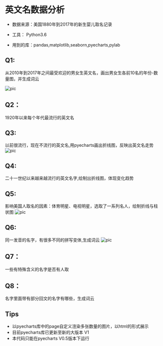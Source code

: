 ﻿
# 英文名数据分析

* 数据来源：美国1880年到2017年的新生婴儿取名记录

* 工具： Python3.6

* 用到的库：pandas,matplotlib,seaborn,pyecharts,pylab

## Q1:
从2010年到2017年之间最受欢迎的男女生英文名，画出男女生各前10名的年份-数量图，并生成词云

![pic](https://github.com/librauee/DataAnalysis/blob/master/%E8%8B%B1%E6%96%87%E5%90%8D%E5%88%86%E6%9E%90/2010%E5%B9%B4%E4%BB%A5%E6%9D%A5%E6%9C%80%E5%8F%97%E6%AC%A2%E8%BF%8E%E7%9A%84%E5%A5%B3%E7%94%9F%E5%90%8DTop10.png)
## Q2：
1920年以来每个年代最流行的英文名

## Q3:
以前很流行，现在不流行的英文名,用pyecharts画出折线图，反映出英文名走势
![pic](https://github.com/librauee/DataAnalysis/blob/master/%E8%8B%B1%E6%96%87%E5%90%8D%E5%88%86%E6%9E%90/%E5%A5%B3%E7%94%9F%E5%A7%93%E5%90%8D%E8%B5%B0%E5%8A%BF%E5%9B%BE.png)
## Q4:
二十一世纪以来越来越流行的英文名字,绘制出折线图，体现变化趋势

## Q5:
影响美国人取名的因素：体育明星、电视明星，选取了一系列名人，绘制折线与柱状图
![pic](https://github.com/librauee/DataAnalysis/blob/master/%E8%8B%B1%E6%96%87%E5%90%8D%E5%88%86%E6%9E%90/%E5%90%8D%E4%BA%BA%E5%90%8D%E5%AD%97%E7%9A%84%E5%BD%B1%E5%93%8D.png)
## Q6:
同一发音的名字，有很多不同的拼写变体,生成词云
![pic](https://github.com/librauee/DataAnalysis/blob/master/%E8%8B%B1%E6%96%87%E5%90%8D%E5%88%86%E6%9E%90/%E5%87%AF%E6%96%AF.png)
## Q7：
一些有特殊含义的名字是否有人取

## Q8：
名字里面带有部分回文的名字有哪些，生成词云

## Tips

* 以pyecharts库中的page自定义渲染多张数量的图片，以html的形式展示
* 目前pyecharts库已更新至新的大版本 V1 
* 本代码只能在pyecharts V0.5版本下运行 